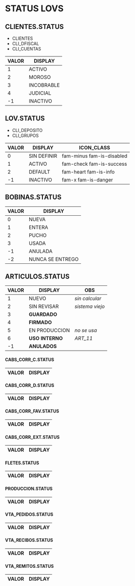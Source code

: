 
# STATUS LOVS
## CLIENTES.STATUS
* CLIENTES
* CLI_DFISCAL
* CLI_CUENTAS

|VALOR|DISPLAY|
|-|-|
|1|ACTIVO|
|2|MOROSO|
|3|INCOBRABLE|
|4|JUDICIAL|
|-1|INACTIVO|

## LOV.STATUS
* CLI_DEPOSITO
* CLI_GRUPOS

|VALOR|DISPLAY|ICON_CLASS|
|-|-|-|
|0|SIN DEFINIR|fam-minus fam-is-disabled|
|1|ACTIVO|fam-check fam-is-success|
|2|DEFAULT|fam-heart fam-is-info|
|-1|INACTIVO|fam-x fam-is-danger|

## BOBINAS.STATUS
|VALOR|DISPLAY|
|-|-|
|0|NUEVA|
|1|ENTERA|
|2|PUCHO|
|3|USADA|
|-1|ANULADA|
|-2|NUNCA SE ENTREGO|

## ARTICULOS.STATUS
|VALOR|DISPLAY|OBS|
|-|-|-|
|1|NUEVO|*sin calcular*|
|2|SIN REVISAR|*sistema viejo*|
|3|**GUARDADO**|   
|4|**FIRMADO**|  
|5|EN PRODUCCION|*no se usa*| 
|6|**USO INTERNO**|*ART_11*|   
|-1|**ANULADOS**|

#### CABS_CORR_C.STATUS
|VALOR|DISPLAY|
|-|-|
#### CABS_CORR_D.STATUS
|VALOR|DISPLAY|
|-|-|
#### CABS_CORR_FAV.STATUS
|VALOR|DISPLAY|
|-|-|
#### CABS_CORR_EXT.STATUS
|VALOR|DISPLAY|
|-|-|
#### FLETES.STATUS
|VALOR|DISPLAY|
|-|-|
#### PRODUCCION.STATUS
|VALOR|DISPLAY|
|-|-|
#### VTA_PEDIDOS.STATUS
|VALOR|DISPLAY|
|-|-|
#### VTA_RECIBOS.STATUS
|VALOR|DISPLAY|
|-|-|
#### VTA_REMITOS.STATUS
|VALOR|DISPLAY|
|-|-|

